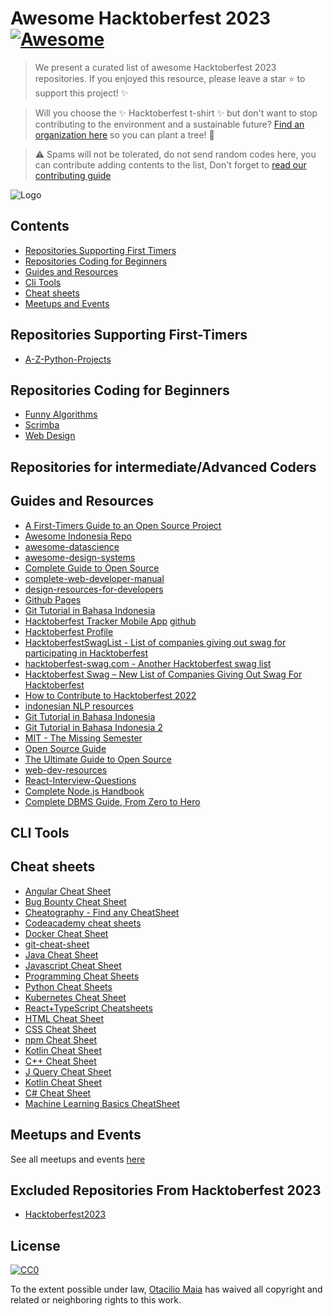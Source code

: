 # Awesome Hacktoberfest 2023 [![Awesome](https://cdn.rawgit.com/sindresorhus/awesome/d7305f38d29fed78fa85652e3a63e154dd8e8829/media/badge.svg)](https://github.com/sindresorhus/awesome)

> We present a curated list of awesome Hacktoberfest 2023 repositories. If you enjoyed this resource, please leave a star :star: to support this project! :sparkles:

> Will you choose the ✨ Hacktoberfest t-shirt ✨ but don't want to stop contributing to the environment and a sustainable future? [Find an organization here](https://github.com/OtacilioN/awesome-hacktoberfest-plant-a-tree) so you can plant a tree! 🌱

> :warning: Spams will not be tolerated, do not send random codes here, you can contribute adding contents to the list, Don't forget to [read our contributing guide](CONTRIBUTING.md)

![Logo](https://hacktoberfest.com/_next/static/media/logo-hacktoberfest--horizontal.ebc5fdc8.svg)

## Contents

- [Repositories Supporting First Timers](#repositories-supporting-first-timers)
- [Repositories Coding for Beginners](#repositories-coding-for-beginners)
- [Guides and Resources](#guides-and-resources)
- [Cli Tools](#cli-tools)
- [Cheat sheets](#cheat-sheets)
- [Meetups and Events](#meetups-and-events)

## Repositories Supporting First-Timers

- [A-Z-Python-Projects](https://github.com/Techiral/A-Z-Python-Projects)

## Repositories Coding for Beginners

- [Funny Algorithms](https://github.com/ReciHub/FunnyAlgorithms)
- [Scrimba](https://scrimba.com)
- [Web Design](https://github.com/Nikhil-2002/development_Hactoberfest23.git)


## Repositories for intermediate/Advanced Coders

## Guides and Resources

- [A First-Timers Guide to an Open Source Project](https://auth0.com/blog/a-first-timers-guide-to-an-open-source-project/)
- [Awesome Indonesia Repo](https://github.com/GitIndonesia/awesome-indonesia-repo)
- [awesome-datascience](https://github.com/academic/awesome-datascience)
- [awesome-design-systems](https://github.com/alexpate/awesome-design-systems)
- [Complete Guide to Open Source](https://www.youtube.com/watch?v=yzeVMecydCE)
- [complete-web-developer-manual](https://github.com/zero-to-mastery/complete-web-developer-manual)
- [design-resources-for-developers](https://github.com/bradtraversy/design-resources-for-developers)
- [Github Pages](https://pages.github.com/)
- [Git Tutorial in Bahasa Indonesia](https://github.com/endymuhardin/belajarGit)
- [Hacktoberfest Tracker Mobile App](https://play.google.com/store/apps/details?id=com.hacktoberfesttrackerapp) [github](https://github.com/KeyboardNinjas/hacktoberfest-mobileapp)
- [Hacktoberfest Profile](https://hacktoberfest.com/profile/)
- [HacktoberfestSwagList - List of companies giving out swag for participating in Hacktoberfest](https://hacktoberfestswaglist.com/)
- [hacktoberfest-swag.com - Another Hacktoberfest swag list](https://github.com/benbarth/hacktoberfest-swag)
- [Hacktoberfest Swag – New List of Companies Giving Out Swag For Hacktoberfest](https://hacktoberfest-swag.com/)
- [How to Contribute to Hacktoberfest 2022](https://opensource.com/article/22/10/how-to-contribute-hacktoberfest)
- [indonesian NLP resources](https://github.com/kirralabs/indonesian-NLP-resources)
- [Git Tutorial in Bahasa Indonesia](https://github.com/endymuhardin/belajarGit)
- [Git Tutorial in Bahasa Indonesia 2](https://github.com/petanikode/belajar-git)
- [MIT - The Missing Semester](https://missing.csail.mit.edu/)
- [Open Source Guide](https://opensource.guide/)
- [The Ultimate Guide to Open Source](https://www.freecodecamp.org/news/the-ultimate-guide-to-open-source/)
- [web-dev-resources](https://github.com/chryz-hub/web-dev-resources)
- [React-Interview-Questions](https://github.com/sudheerj/reactjs-interview-questions)
- [Complete Node.js Handbook](https://drive.google.com/file/d/1qJNsYowJ70N47lNH3nCujO3xUH-vsQ69/view?usp=sharing)
- [Complete DBMS Guide, From Zero to Hero](https://github.com/donnemartin/system-design-primer)

## CLI Tools

## Cheat sheets

- [Angular Cheat Sheet](https://angular.io/guide/cheatsheet)
- [Bug Bounty Cheat Sheet](https://kathan19.gitbook.io/howtohunt/)
- [Cheatography - Find any CheatSheet](https://cheatography.com/)
- [Codeacademy cheat sheets](https://www.codecademy.com/resources/cheatsheets/all)
- [Docker Cheat Sheet](https://github.com/wsargent/docker-cheat-sheet)
- [git-cheat-sheet](https://education.github.com/git-cheat-sheet-education.pdf)
- [Java Cheat Sheet](https://www.edureka.co/blog/cheatsheets/java-cheat-sheet/)
- [Javascript Cheat Sheet](http://www.cheat-sheets.org/sites/javascript.su/)
- [Programming Cheat Sheets](https://cheatography.com/tag/programming/)
- [Python Cheat Sheets](https://www.pythoncheatsheet.org/)
- [Kubernetes Cheat Sheet](https://github.com/dennyzhang/cheatsheet-kubernetes-A4)
- [React+TypeScript Cheatsheets](https://github.com/typescript-cheatsheets/react)
- [HTML Cheat Sheet](https://htmlcheatsheet.com/)
- [CSS Cheat Sheet](https://htmlcheatsheet.com/css/)
- [npm Cheat Sheet](https://media.jfrog.com/wp-content/uploads/2021/08/23165237/JFrog_NPM_CheatSheet_V4.pdf)
- [Kotlin Cheat Sheet](https://kt.academy/Kotlin_Cheat_Sheet.pdf)
- [C++ Cheat Sheet ](https://drive.google.com/file/d/1Q_I6H8qBTTIFMHEPbbpKVrg_E5N6cFtg/view)
- [J Query Cheat Sheet ](https://cheatography.com/i3quest/cheat-sheets/jquery/)
- [Kotlin Cheat Sheet ](https://www.codecademy.com/learn/learn-kotlin/modules/learn-kotlin-introduction-to-kotlin/cheatsheet)
- [C# Cheat Sheet](https://hackr.io/blog/c-sharp-cheat-sheet)
- [Machine Learning Basics CheatSheet](https://www.codecademy.com/learn/machine-learning/modules/dspath-linear-regression/cheatsheet)


## Meetups and Events

See all meetups and events [here](https://hacktoberfest.digitalocean.com/events)

## Excluded Repositories From Hacktoberfest 2023

- [Hacktoberfest2023](https://github.com/ossamamehmood/Hacktoberfest2023)


## License

[![CC0](http://mirrors.creativecommons.org/presskit/buttons/88x31/svg/cc-zero.svg)](http://creativecommons.org/publicdomain/zero/1.0)

To the extent possible under law, [Otacilio Maia](https://github.com/OtacilioN) has waived all copyright and related or neighboring rights to this work.
